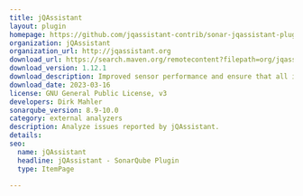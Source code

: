 ```yaml
---
title: jQAssistant
layout: plugin
homepage: https://github.com/jqassistant-contrib/sonar-jqassistant-plugin
organization: jQAssistant
organization_url: http://jqassistant.org
download_url: https://search.maven.org/remotecontent?filepath=org/jqassistant/contrib/sonarqube/sonar-jqassistant-plugin/1.12.1/sonar-jqassistant-plugin-1.12.1.jar
download_version: 1.12.1
download_description: Improved sensor performance and ensure that all issues that cannot be attached to a file are displayed on project level
download_date: 2023-03-16
license: GNU General Public License, v3
developers: Dirk Mahler
sonarqube_version: 8.9-10.0
category: external analyzers
description: Analyze issues reported by jQAssistant.
details: 
seo:
  name: jQAssistant
  headline: jQAssistant - SonarQube Plugin
  type: ItemPage

---
```

